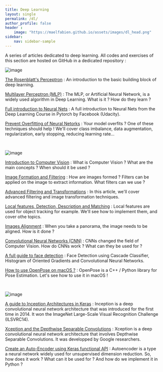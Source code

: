 ```yaml
---
title: Deep Learning
layout: single
permalink: /dl/
author_profile: false
header :
    image: "https://maelfabien.github.io/assets/images/dl_head.png"
sidebar:
    nav: sidebar-sample
---
```


A series of articles dedicated to deep learning. All codes and exercises of this section are hosted on GitHub in a dedicated repository :

<div class="github-card" data-github="maelfabien/Machine_Learning_Tutorials" data-width="100%" data-height="" data-theme="default"></div>
<script src="//cdn.jsdelivr.net/github-cards/latest/widget.js"></script>

![image](https://maelfabien.github.io/assets/images/tdl_head.jpg)

[The Rosenblatt's Perceptron](https://maelfabien.github.io/deeplearning/Perceptron/) : An introduction to the basic building block of deep learning.

[Multilayer Perceptron (MLP)](https://maelfabien.github.io/deeplearning/mlp/) : The MLP, or Artificial Neural Network, is a widely used algorithm in Deep Learning. What is it ? How do they learn ?

[Full introduction to Neural Nets](https://maelfabien.github.io/deeplearning/intro/) : A full introduction to Neural Nets from the Deep Learning Course in Pytorch by Facebook (Udacity).

[Prevent Overfitting of Neural Netorks](https://maelfabien.github.io/deeplearning/regu/) : Your  model overfits ? One of these techniques should help ! We'll cover class imbalance, data augmentation, regularization, early stopping, reducing learning rate...


<br>

![image](https://maelfabien.github.io/assets/images/cv_head.jpg)

[Introduction to Computer Vision](https://maelfabien.github.io/computervision/cv_1/) : What is Computer Vision ? What are the main concepts ? When should it be used ?

[Image Formation and Filtering](https://maelfabien.github.io/computervision/cv_2/) : How are images formed ? Filters can be applied on the image to extract information. What filters can we use ?

[Advanced Filtering and Transformations](https://maelfabien.github.io/computervision/cv_3/) : In this article, we'll cover advanced filtering and image transformation techniques.

[Local features, Detection, Description and Matching](https://maelfabien.github.io/computervision/cv_4/) : Local features are used for object tracking for example. We'll see how to implement them, and cover othe topics.

[Images Alignment](https://maelfabien.github.io/computervision/cv_5/) : When you take a panorama, the image needs to be aligned. How is it done ?

[Convolutional Neural Networks (CNN)](https://maelfabien.github.io/deeplearning/cnn/) : CNNs changed the field of Computer Vision. How do CNNs work ? What can they be used for ?

[A full guide to face detection](https://maelfabien.github.io/tutorials/face-detection/) : Face Detection using Cascade Classifier, Histogram of Oriented Gradients and Convolutional Neural Networks.

[How to use OpenPose on macOS ?](https://maelfabien.github.io/tutorials/open-pose/) : OpenPose is a C++ / Python library for Pose Estimation. Let's see how to use it in macOS !

<br>

![image](https://maelfabien.github.io/assets/images/arc_head.jpg)

[A guide to Inception Architectures in Keras](https://maelfabien.github.io/deeplearning/inception/) : Inception is a deep convolutional neural network architecture that was introduced for the first time in 2014. It won the ImageNet Large-Scale Visual Recognition Challenge (ILSVRC14). 

[Xception and the Depthwise Separable Convolutions](https://maelfabien.github.io/deeplearning/xception/) : Xception is a deep convolutional neural network architecture that involves Depthwise Separable Convolutions. It was developped by Google researchers. 

[Create an Auto-Encoder using Keras functional API](https://maelfabien.github.io/deeplearning/autoencoder/) : Autoencoder is a type a neural network widely used for unsupervised dimension reduction. So, how does it work ? What can it be used for ? And how do we implement it in Python ?

<script type="text/javascript" src="//downloads.mailchimp.com/js/signup-forms/popup/unique-methods/embed.js" data-dojo-config="usePlainJson: true, isDebug: false"></script><script type="text/javascript">window.dojoRequire(["mojo/signup-forms/Loader"], function(L) { L.start({"baseUrl":"mc.us3.list-manage.com","uuid":"c76a8e2ec2bd989affb9a074f","lid":"4646542adb","uniqueMethods":true}) })</script>
